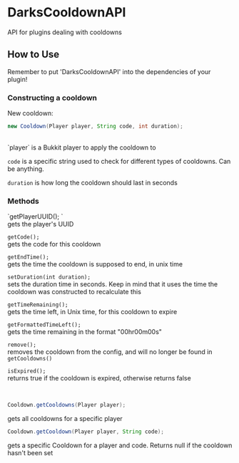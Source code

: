 # DarksCooldownAPI

API for plugins dealing with cooldowns

<h2> How to Use </h2>

Remember to put 'DarksCooldownAPI' into the dependencies of your plugin! 

<h3> Constructing a cooldown </h3>

New cooldown:
```java
new Cooldown(Player player, String code, int duration);
```
<br>
`player` is a Bukkit player to apply the cooldown to

`code` is a specific string used to check for different types of cooldowns. Can be
anything.

`duration` is how long the cooldown should last in seconds

<h3> Methods </h3>
`getPlayerUUID(); `
<br>gets the player's UUID 

`getCode();`
<br>gets the code for this cooldown

`getEndTime();`
<br>gets the time the cooldown is supposed to end, in unix time

`setDuration(int duration);`
<br>sets the duration time in seconds. Keep in mind that it uses the time the 
cooldown was constructed to recalculate this

`getTimeRemaining();`
<br>gets the time left, in Unix time, for this cooldown to expire

`getFormattedTimeLeft();`
<br>gets the time remaining in the format "00hr00m00s"

`remove();`
<br>removes the cooldown from the config, and will no longer be found in 
`getCooldowns()`

`isExpired();`
<br>returns true if the cooldown is expired, otherwise returns false

<br>

```java
Cooldown.getCooldowns(Player player);
```
gets all cooldowns for a specific player

```java
Cooldown.getCooldown(Player player, String code);
```
gets a specific Cooldown for a player and code. Returns null if the cooldown
hasn't been set